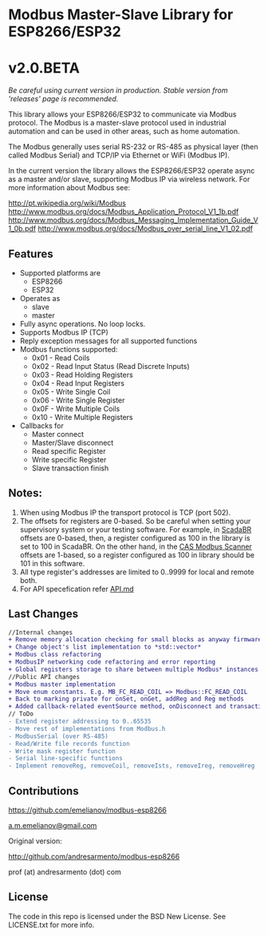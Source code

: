 # Modbus Master-Slave Library for ESP8266/ESP32

# v2.0.BETA

*Be careful using current version in production. Stable version from 'releases' page is recommended.*

This library allows your ESP8266/ESP32 to communicate via Modbus protocol. The Modbus is a master-slave protocol
used in industrial automation and can be used in other areas, such as home automation.

The Modbus generally uses serial RS-232 or RS-485 as physical layer (then called Modbus Serial) and TCP/IP via Ethernet or WiFi (Modbus IP).


In the current version the library allows the ESP8266/ESP32 operate async as a master and/or slave, supporting Modbus IP via wireless network. For more information about Modbus see:

http://pt.wikipedia.org/wiki/Modbus
http://www.modbus.org/docs/Modbus_Application_Protocol_V1_1b.pdf
http://www.modbus.org/docs/Modbus_Messaging_Implementation_Guide_V1_0b.pdf
http://www.modbus.org/docs/Modbus_over_serial_line_V1_02.pdf

## Features

* Supported platforms are
  * ESP8266
  * ESP32
* Operates as
  * slave
  * master
* Fully async operations. No loop locks.
* Supports Modbus IP (TCP)
* Reply exception messages for all supported functions
* Modbus functions supported:
  * 0x01 - Read Coils
  * 0x02 - Read Input Status (Read Discrete Inputs)
  * 0x03 - Read Holding Registers
  * 0x04 - Read Input Registers
  * 0x05 - Write Single Coil
  * 0x06 - Write Single Register
  * 0x0F - Write Multiple Coils
  * 0x10 - Write Multiple Registers
* Callbacks for
  * Master connect
  * Master/Slave disconnect
  * Read specific Register
  * Write specific Register
  * Slave transaction finish

## Notes:

1. When using Modbus IP the transport protocol is TCP (port 502).
2. The offsets for registers are 0-based. So be careful when setting your supervisory system or your testing software. For example, in [ScadaBR](http://www.scadabr.com.br) offsets are 0-based, then, a register configured as 100 in the library is set to 100 in ScadaBR. On the other hand, in the [CAS Modbus Scanner](http://www.chipkin.com/products/software/modbus-software/cas-modbus-scanner/) offsets are 1-based, so a register configured as 100 in library should be 101 in this software.
3. All type register's addresses are limited to 0..9999 for local and remote both.
4. For API specefication refer [API.md](https://github.com/emelianov/modbus-esp8266/blob/master/API.md)

## Last Changes

```diff
//Internal changes
+ Remove memory allocation checking for small blocks as anyway firmware will fail if so low memory available.
+ Change object's list implementation to *std::vector*
+ Modbus class refactoring
+ ModbusIP networking code refactoring and error reporting
+ Global registers storage to share between multiple Modbus* instances
//Public API changes
+ Modbus master implementation
+ Move enum constants. E.g. MB_FC_READ_COIL => Modbus::FC_READ_COIL
+ Back to marking private for onSet, onGet, addReg and Reg methods
+ Added callback-related eventSource method, onDisconnect and transaction result callbacks
// ToDo
- Extend register addressing to 0..65535
- Move rest of implementations from Modbus.h
- ModbusSerial (over RS-485)
- Read/Write file records function
- Write mask register function
- Serial line-specific functions
- Implement removeReg, removeCoil, removeIsts, removeIreg, removeHreg
```

## Contributions

https://github.com/emelianov/modbus-esp8266

a.m.emelianov@gmail.com

Original version:

http://github.com/andresarmento/modbus-esp8266

prof (at) andresarmento (dot) com

## License

The code in this repo is licensed under the BSD New License. See LICENSE.txt for more info.
